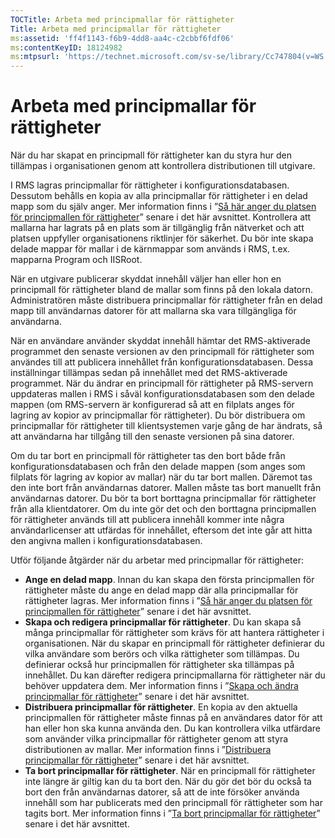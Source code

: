 ```yaml
---
TOCTitle: Arbeta med principmallar för rättigheter
Title: Arbeta med principmallar för rättigheter
ms:assetid: 'ff4f1143-f6b9-4dd8-aa4c-c2cbbf6fdf06'
ms:contentKeyID: 18124982
ms:mtpsurl: 'https://technet.microsoft.com/sv-se/library/Cc747804(v=WS.10)'
---
```


Arbeta med principmallar för rättigheter
========================================

När du har skapat en principmall för rättigheter kan du styra hur den tillämpas i organisationen genom att kontrollera distributionen till utgivare.

I RMS lagras principmallar för rättigheter i konfigurationsdatabasen. Dessutom behålls en kopia av alla principmallar för rättigheter i en delad mapp som du själv anger. Mer information finns i ”[Så här anger du platsen för principmallen för rättigheter](https://technet.microsoft.com/e1bee46d-33db-424f-ba45-1dcedcb883ab)” senare i det här avsnittet. Kontrollera att mallarna har lagrats på en plats som är tillgänglig från nätverket och att platsen uppfyller organisationens riktlinjer för säkerhet. Du bör inte skapa delade mappar för mallar i de kärnmappar som används i RMS, t.ex. mapparna Program och IISRoot.

När en utgivare publicerar skyddat innehåll väljer han eller hon en principmall för rättigheter bland de mallar som finns på den lokala datorn. Administratören måste distribuera principmallar för rättigheter från en delad mapp till användarnas datorer för att mallarna ska vara tillgängliga för användarna.

När en användare använder skyddat innehåll hämtar det RMS-aktiverade programmet den senaste versionen av den principmall för rättigheter som användes till att publicera innehållet från konfigurationsdatabasen. Dessa inställningar tillämpas sedan på innehållet med det RMS-aktiverade programmet. När du ändrar en principmall för rättigheter på RMS-servern uppdateras mallen i RMS i såväl konfigurationsdatabasen som den delade mappen (om RMS-servern är konfigurerad så att en filplats anges för lagring av kopior av principmallar för rättigheter). Du bör distribuera om principmallar för rättigheter till klientsystemen varje gång de har ändrats, så att användarna har tillgång till den senaste versionen på sina datorer.

Om du tar bort en principmall för rättigheter tas den bort både från konfigurationsdatabasen och från den delade mappen (som anges som filplats för lagring av kopior av mallar) när du tar bort mallen. Däremot tas den inte bort från användarnas datorer. Mallen måste tas bort manuellt från användarnas datorer. Du bör ta bort borttagna principmallar för rättigheter från alla klientdatorer. Om du inte gör det och den borttagna principmallen för rättigheter används till att publicera innehåll kommer inte några användarlicenser att utfärdas för innehållet, eftersom det inte går att hitta den angivna mallen i konfigurationsdatabasen.

Utför följande åtgärder när du arbetar med principmallar för rättigheter:

-   **Ange en delad mapp**. Innan du kan skapa den första principmallen för rättigheter måste du ange en delad mapp där alla principmallar för rättigheter lagras. Mer information finns i ”[Så här anger du platsen för principmallen för rättigheter](https://technet.microsoft.com/e1bee46d-33db-424f-ba45-1dcedcb883ab)” senare i det här avsnittet.
-   **Skapa och redigera principmallar för rättigheter**. Du kan skapa så många principmallar för rättigheter som krävs för att hantera rättigheter i organisationen. När du skapar en principmall för rättigheter definierar du vilka användare som berörs och vilka rättigheter som tillämpas. Du definierar också hur principmallen för rättigheter ska tillämpas på innehållet. Du kan därefter redigera principmallarna för rättigheter när du behöver uppdatera dem. Mer information finns i ”[Skapa och ändra principmallar för rättigheter](https://technet.microsoft.com/6014176f-ef71-4d29-b3e3-da129c18563d)” senare i det här avsnittet.
-   **Distribuera principmallar för rättigheter**. En kopia av den aktuella principmallen för rättigheter måste finnas på en användares dator för att han eller hon ska kunna använda den. Du kan kontrollera vilka utfärdare som använder vilka principmallar för rättigheter genom att styra distributionen av mallar. Mer information finns i ”[Distribuera principmallar för rättigheter](https://technet.microsoft.com/ae6fa26f-d744-4ac9-9eb1-728ffab87bfe)” senare i det här avsnittet.
-   **Ta bort principmallar för rättigheter**. När en principmall för rättigheter inte längre är giltig kan du ta bort den. När du gör det bör du också ta bort den från användarnas datorer, så att de inte försöker använda innehåll som har publicerats med den principmall för rättigheter som har tagits bort. Mer information finns i ”[Ta bort principmallar för rättigheter](https://technet.microsoft.com/32bf98c7-edda-4507-a4b8-4c11bddd6e60)” senare i det här avsnittet.
